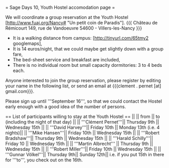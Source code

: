 = Sage Days 10, Youth Hostel accomodation page =

We will coordinate a group reservation at the Youth Hostel [http://www.fuaj.org/Nancy# "Un petit coin de Paradis"].
{{{
Château de Rémicourt
149, rue de Vandoeuvre
54600 - Villers-les-Nancy
}}}

 * It is a walking distance from campus: [http://tinyurl.com/65tmy2 googlemaps],
 * It is 14 euros/night, that we could maybe get slightly down with a group fare,
 * The bed-sheet service and breakfast are included,
 * There is no individual room but small capacity dormitories: 3 to 4 beds each.

Anyone interested to join the group reservation, please register by editing your name in the following list, or send an email at {{{clement . pernet [at] gmail.com}}}.

Please sign up until '''September 16''', so that we could contact the Hostel early enough with a good idea of the number of persons.

== List of participants willing to stay at the Youth Hostel ==
||                     || from       || to (including the night of that day) ||
|| '''Clément Pernet'''||  Thursday 9th || Wednesday 15th ||
|| '''David Harvey'''|| Friday 10th || Monday 13th (i.e. 4 nights)||
|| '''Mike Hansen'''|| Friday 10th || Wednesday 15th ||
|| '''Robert Bradshaw'''|| Thursday 9th || Wednesday 15th ||
|| '''Harald Schilly'''|| Friday 10 || Wednesday 15th ||
|| '''Martin Albrecht''' || Thursday 9th || Wednesday 15th ||
|| '''Robert Miller'''|| Friday 10th || Wednesday 15th ||
|| '''Gunnar Völkel'''|| Thursday 9th|| Sunday 12th||
i.e. if you put 15th in there for '''to''', you check out on the 16th.
